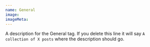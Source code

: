 ```yaml
---
name: General
image:
imageMeta:
---
```

A description for the General tag. If you delete this line it will say
`A collection of X posts` where the description should go.
